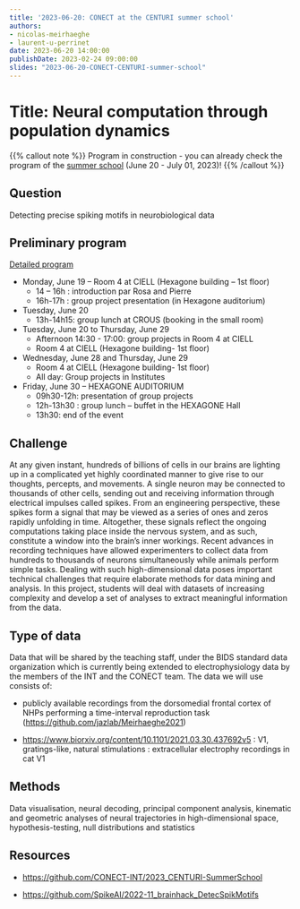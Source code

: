 ```yaml
---
title: '2023-06-20: CONECT at the CENTURI summer school'
authors:
- nicolas-meirhaeghe
- laurent-u-perrinet
date: 2023-06-20 14:00:00
publishDate: 2023-02-24 09:00:00
slides: "2023-06-20-CONECT-CENTURI-summer-school"
---
```


# Title: Neural computation through population dynamics

{{% callout note %}}
Program in construction - you can already check the program of the [summer school](https://centuri-livingsystems.org/centuri-summer-school-2023/) (June 20 - July 01, 2023)!
{{% /callout %}}

## Question

Detecting precise spiking motifs in neurobiological data

## Preliminary program

[Detailed program](https://centuri-livingsystems.org/wp-content/uploads/2018/02/SUMMER-SCHOOL-program-2023.pdf)

* Monday, June 19 – Room 4 at CIELL (Hexagone building – 1st floor)
  * 14 – 16h : introduction par Rosa and Pierre 
  * 16h-17h : group project presentation (in Hexagone auditorium) 
* Tuesday, June 20
  * 13h-14h15: group lunch at CROUS (booking in the small room)
* Tuesday, June 20 to Thursday, June 29 
  * Afternoon 14:30 - 17:00: group projects in Room 4 at CIELL
  * Room 4 at CIELL (Hexagone building- 1st floor)
* Wednesday, June 28 and Thursday, June 29
  * Room 4 at CIELL (Hexagone building- 1st floor)
  * All day: Group projects in Institutes
* Friday, June 30 – HEXAGONE AUDITORIUM
  * 09h30-12h: presentation of group projects
  * 12h-13h30 : group lunch – buffet in the HEXAGONE Hall
  * 13h30: end of the event


## Challenge

At any given instant, hundreds of billions of cells in our brains are lighting up in a complicated yet highly coordinated manner to give rise to our thoughts, percepts, and movements. A single neuron may be connected to thousands of other cells, sending out and receiving information through electrical impulses called spikes. From an engineering perspective, these spikes form a signal that may be viewed as a series of ones and zeros rapidly unfolding in time. Altogether, these signals reflect the ongoing computations taking place inside the nervous system, and as such, constitute a window into the brain’s inner workings. Recent advances in recording techniques have allowed experimenters to collect data from hundreds to thousands of neurons simultaneously while animals perform simple tasks. Dealing with such high-dimensional data poses important technical challenges that require elaborate methods for data mining and analysis. In this project, students will deal with datasets of increasing complexity and develop a set of analyses to extract meaningful information from the data.

## Type of data

Data that will be shared by the teaching staff, under the BIDS standard data organization which is currently being extended to electrophysiology data by the members of the INT and the CONECT team. The data we will use consists of:

- publicly available recordings from the dorsomedial frontal cortex of NHPs performing a time-interval reproduction task (https://github.com/jazlab/Meirhaeghe2021)

- https://www.biorxiv.org/content/10.1101/2021.03.30.437692v5 : V1, gratings-like, natural stimulations : extracellular electrophy recordings in cat V1

## Methods

Data visualisation, neural decoding, principal component analysis, kinematic and geometric analyses of neural trajectories in high-dimensional space, hypothesis-testing, null distributions and statistics


## Resources

* https://github.com/CONECT-INT/2023_CENTURI-SummerSchool

* https://github.com/SpikeAI/2022-11_brainhack_DetecSpikMotifs
